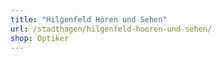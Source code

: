 ```yaml
---
title: "Hilgenfeld Hören und Sehen"
url: /stadthagen/hilgenfeld-hoeren-und-sehen/
shop: Optiker
---
```

